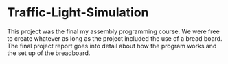 # Traffic-Light-Simulation
This project was the final my assembly programming course.
We were free to create whatever as long as the project included the use of a bread board.
The final project report goes into detail about how the program works and the set up of the breadboard.

